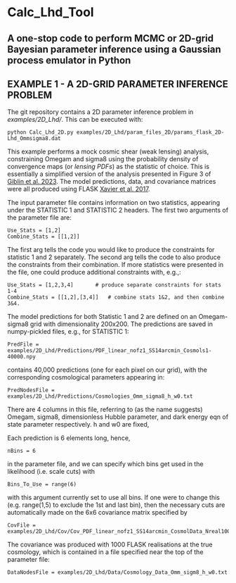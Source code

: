 # Calc_Lhd_Tool
## A one-stop code to perform MCMC or 2D-grid Bayesian parameter inference using a Gaussian process emulator in Python

## EXAMPLE 1 - A 2D-GRID PARAMETER INFERENCE PROBLEM

The git repository contains a 2D parameter inference problem in *examples/2D_Lhd/*. This can be executed with:
```
python Calc_Lhd_2D.py examples/2D_Lhd/param_files_2D/params_flask_2D-Lhd_Ommsigma8.dat
```

This example performs a mock cosmic shear (weak lensing) analysis, constraining Omegam and sigma8 using the probability density of convergence maps (or *lensing PDFs*) as the statistic of choice. This is essentially a simplified version of the analysis presented in Figure 3 of [Giblin et al. 2023][1]. The model predictions, data, and covariance matrices were all produced using FLASK [Xavier et al. 2017][2].

The input parameter file contains information on two statistics, appearing under the STATISTIC 1 and STATISTIC 2 headers. The first two arguments of the parameter file are:
```
Use_Stats = [1,2]
Combine_Stats = [[1,2]]
```
The first arg tells the code you would like to produce the constraints for statistic 1 and 2 separately. The second arg tells the code to also produce the constraints from their combination. If more statistics were presented in the file, one could produce additional constraints with, e.g.,:
```
Use_Stats = [1,2,3,4]		# produce separate constraints for stats 1-4
Combine_Stats = [[1,2],[3,4]]   # combine stats 1&2, and then combine 3&4.
```

The model predictions for both Statistic 1 and 2 are defined on an Omegam-sigma8 grid with dimensionality 200x200. The predictions are saved in numpy-pickled files, e.g., for STATISTIC 1:
```
PredFile = examples/2D_Lhd/Predictions/PDF_linear_nofz1_SS14arcmin_Cosmols1-40000.npy
```
contains 40,000 predictions (one for each pixel on our grid), with the corresponding cosmological parameters appearing in:
```
PredNodesFile = examples/2D_Lhd/Predictions/Cosmologies_Omm_sigma8_h_w0.txt
```
There are 4 columns in this file, referring to (as the name suggests) Omegam, sigma8, dimensionless Hubble parameter, and dark energy eqn of state parameter respectively. h and w0 are fixed, 


Each prediction is 6 elements long, hence,
```
nBins = 6
```
in the parameter file, and we can specify which bins get used in the likelihood (i.e. scale cuts) with
```
Bins_To_Use = range(6)
```
with this argument currently set to use all bins. If one were to change this (e.g. range(1,5) to exclude the 1st and last bin), then the necessary cuts are automatically made on the 6x6 covariance matrix specified by
```
CovFile = examples/2D_Lhd/Cov/Cov_PDF_linear_nofz1_SS14arcmin_CosmolData_Nreal1000.npy
```

The covariance was produced with 1000 FLASK realisations at the true cosmology, which is contained in a file specified near the top of the parameter file:
```
DataNodesFile = examples/2D_Lhd/Data/Cosmology_Data_Omm_sigm8_h_w0.txt
```




[1]: https://arxiv.org/abs/2211.05708 "Giblin et al."
[2]: https://arxiv.org/abs/1602.08503 "Xavier et al."